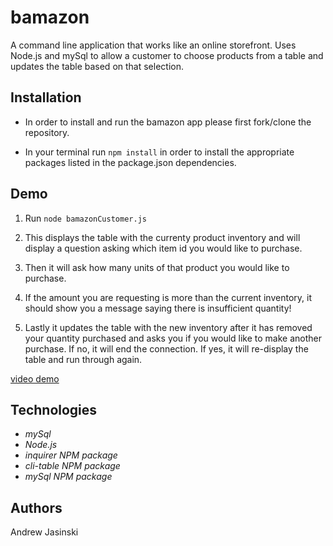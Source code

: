 # **bamazon**

A command line application that works like an online storefront. Uses Node.js and mySql to allow a customer to choose products from a table and updates the table based on that selection.

## Installation

* In order to install and run the bamazon app please first fork/clone the repository. 

* In your terminal run `npm install` in order to install the appropriate packages listed in the package.json dependencies. 

## Demo

1. Run `node bamazonCustomer.js` 

2. This displays the table with the currenty product inventory and will display a question asking which item id you would like to purchase.

3. Then it will ask how many units of that product you would like to purchase.

4. If the amount you are requesting is more than the current inventory, it should show you a message saying there is insufficient quantity!

5. Lastly it updates the table with the new inventory after it has removed your quantity purchased and asks you if you would like to make another purchase. If no, it will end the connection. If yes, it will re-display the table and run through again.

[video demo](https://youtu.be/hnGzOPc7hXQ)

## Technologies 
  * *mySql*
  * *Node.js*
  * *inquirer NPM package*
  * *cli-table NPM package*
  * *mySql NPM package*
  
## Authors

Andrew Jasinski
